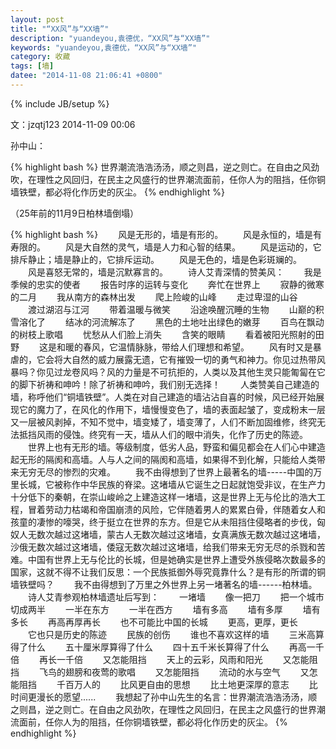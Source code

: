 ```yaml
---
layout: post
title: "“XX风”与“XX墙”"
description: "yuandeyou,袁德优，“XX风”与“XX墙”"
keywords: "yuandeyou,袁德优，“XX风”与“XX墙”"
category: 收藏
tags: [墙]
datee: "2014-11-08 21:06:41 +0800"
---
```

{% include JB/setup %}

文：jzqtj123 2014-11-09 00:06

孙中山：

{% highlight bash  %}
世界潮流浩浩汤汤，顺之则昌，逆之则亡。在自由之风劲吹，在理性之风回归，在民主之风盛行的世界潮流面前，任你人为的阻挡，任你铜墙铁壁，都必将化作历史的灰尘。
{% endhighlight %}

（25年前的11月9日柏林墙倒塌）
<!-- more -->

{% highlight bash  %}
　　风是无形的，墙是有形的。
　　风是永恒的，墙是有寿限的。
　　风是大自然的灵气，墙是人力和心智的结果。
　　风是运动的，它排斥静止；墙是静止的，它排斥运动。
　　风是无色的，墙是色彩斑斓的。
　　风是喜怒无常的，墙是沉默寡言的。
　　诗人艾青深情的赞美风：
　　我是季候的忠实的使者
　　报告时序的运转与变化
　　奔忙在世界上
　　寂静的微寒的二月
　　我从南方的森林出发
　　爬上险峻的山峰
　　走过卑湿的山谷
　　渡过湖沼与江河
　　带着温暖与微笑
　　沿途唤醒沉睡的生物
　　山巅的积雪溶化了
　　结冰的河流解冻了
　　黑色的土地吐出绿色的嫩芽
　　百鸟在飘动的树枝上歌唱
　　忧愁从人们脸上消失
　　含笑的眼睛
　　看着被阳光照射的田野
　　这是和暖的春风，它温情脉脉，带给人们理想和希望。
　　风有时又是暴虐的，它会将大自然的威力展露无遗，它有摧毁一切的勇气和神力。你见过热带风暴吗？你见过龙卷风吗？风的力量是不可抗拒的，人类以及其他生灵只能匍匐在它的脚下祈祷和呻吟！除了祈祷和呻吟，我们别无选择！
　　人类赞美自己建造的墙，称呼他们“铜墙铁壁”。人类在对自己建造的墙沾沾自喜的时候，风已经开始展现它的魔力了，在风化的作用下，墙慢慢变色了，墙的表面起皱了，变成粉末一层又一层被风剥掉，不知不觉中，墙变矮了，墙变薄了，人们不断加固维修，终究无法抵挡风雨的侵蚀。终究有一天，墙从人们的眼中消失，化作了历史的陈迹。
　　世界上也有无形的墙。等级制度，低劣人品，野蛮和偏见都会在人们心中建造起无形的隔阂和高墙。人与人之间的隔阂和高墙，如果得不到化解，只能给人类带来无穷无尽的惨烈的灾难。
　　我不由得想到了世界上最著名的墙-----中国的万里长城，它被称作中华民族的脊梁。这堵墙从它诞生之日起就饱受非议，在生产力十分低下的秦朝，在崇山峻岭之上建造这样一堵墙，这是世界上无与伦比的浩大工程，冒着劳动力枯竭和帝国崩溃的风险，它伴随着男人的累累白骨，伴随着女人和孩童的凄惨的嚎哭，终于挺立在世界的东方。但是它从未阻挡住侵略者的步伐，匈奴人无数次越过这堵墙，蒙古人无数次越过这堵墙，女真满族无数次越过这堵墙，沙俄无数次越过这堵墙，倭寇无数次越过这堵墙，给我们带来无穷无尽的杀戮和苦难。中国有世界上无与伦比的长城，但是她确实是世界上遭受外族侵略次数最多的国家，这就不得不让我们反思：一个民族抵御外辱究竟靠什么？是有形的所谓的铜墙铁壁吗？
　　我不由得想到了万里之外世界上另一堵著名的墙------柏林墙。
　　诗人艾青参观柏林墙遗址后写到：
　　一堵墙
　　像一把刀
　　把一个城市切成两半
　　一半在东方
　　一半在西方
　　墙有多高
　　墙有多厚
　　墙有多长
　　再高再厚再长
　　也不可能比中国的长城
　　更高，更厚，更长
　　它也只是历史的陈迹
　　民族的创伤
　　谁也不喜欢这样的墙
　　三米高算得了什么
　　五十厘米厚算得了什么
　　四十五千米长算得了什么
　　再高一千倍
　　再长一千倍
　　又怎能阻挡
　　天上的云彩，风雨和阳光
　　又怎能阻挡
　　飞鸟的翅膀和夜莺的歌唱
　　又怎能阻挡
　　流动的水与空气
　　又怎能阻挡
　　千百万人的
　　比风更自由的思想
　　比土地更深厚的意志
　　比时间更漫长的愿望......
　　我想起了孙中山先生的名言：世界潮流浩浩汤汤，顺之则昌，逆之则亡。在自由之风劲吹，在理性之风回归，在民主之风盛行的世界潮流面前，任你人为的阻挡，任你铜墙铁壁，都必将化作历史的灰尘。
{% endhighlight %}
